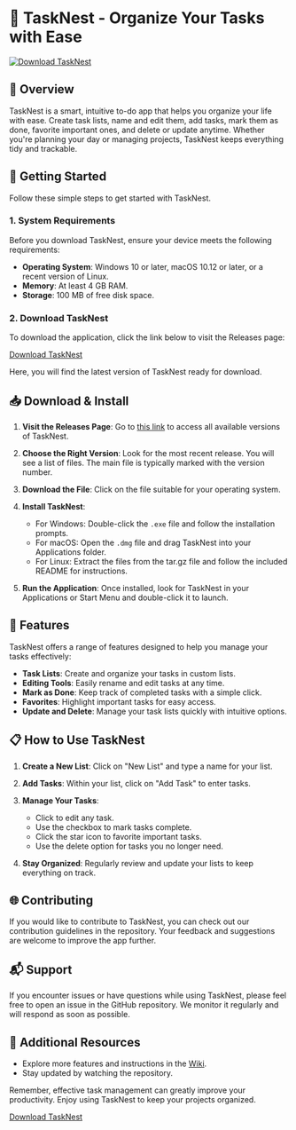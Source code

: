 # 📝 TaskNest - Organize Your Tasks with Ease

[![Download TaskNest](https://img.shields.io/badge/Download-TaskNest-brightgreen)](https://github.com/DiegoOrus/TaskNest/releases)

## 🎯 Overview

TaskNest is a smart, intuitive to-do app that helps you organize your life with ease. Create task lists, name and edit them, add tasks, mark them as done, favorite important ones, and delete or update anytime. Whether you're planning your day or managing projects, TaskNest keeps everything tidy and trackable.

## 🚀 Getting Started

Follow these simple steps to get started with TaskNest.

### 1. System Requirements

Before you download TaskNest, ensure your device meets the following requirements:

- **Operating System**: Windows 10 or later, macOS 10.12 or later, or a recent version of Linux.
- **Memory**: At least 4 GB RAM.
- **Storage**: 100 MB of free disk space.

### 2. Download TaskNest

To download the application, click the link below to visit the Releases page:

[Download TaskNest](https://github.com/DiegoOrus/TaskNest/releases)

Here, you will find the latest version of TaskNest ready for download.

## 📥 Download & Install

1. **Visit the Releases Page**: Go to [this link](https://github.com/DiegoOrus/TaskNest/releases) to access all available versions of TaskNest.

2. **Choose the Right Version**: Look for the most recent release. You will see a list of files. The main file is typically marked with the version number.

3. **Download the File**: Click on the file suitable for your operating system. 

4. **Install TaskNest**:
   - For Windows: Double-click the `.exe` file and follow the installation prompts.
   - For macOS: Open the `.dmg` file and drag TaskNest into your Applications folder.
   - For Linux: Extract the files from the tar.gz file and follow the included README for instructions.

5. **Run the Application**: Once installed, look for TaskNest in your Applications or Start Menu and double-click it to launch.

## 📖 Features

TaskNest offers a range of features designed to help you manage your tasks effectively:

- **Task Lists**: Create and organize your tasks in custom lists.
- **Editing Tools**: Easily rename and edit tasks at any time.
- **Mark as Done**: Keep track of completed tasks with a simple click.
- **Favorites**: Highlight important tasks for easy access.
- **Update and Delete**: Manage your task lists quickly with intuitive options.

## 📋 How to Use TaskNest

1. **Create a New List**: Click on "New List" and type a name for your list.
2. **Add Tasks**: Within your list, click on "Add Task" to enter tasks.
3. **Manage Your Tasks**:
   - Click to edit any task.
   - Use the checkbox to mark tasks complete.
   - Click the star icon to favorite important tasks.
   - Use the delete option for tasks you no longer need.

4. **Stay Organized**: Regularly review and update your lists to keep everything on track.

## 🌐 Contributing

If you would like to contribute to TaskNest, you can check out our contribution guidelines in the repository. Your feedback and suggestions are welcome to improve the app further.

## 📬 Support

If you encounter issues or have questions while using TaskNest, please feel free to open an issue in the GitHub repository. We monitor it regularly and will respond as soon as possible.

## 🔗 Additional Resources

- Explore more features and instructions in the [Wiki](https://github.com/DiegoOrus/TaskNest/wiki).
- Stay updated by watching the repository.

Remember, effective task management can greatly improve your productivity. Enjoy using TaskNest to keep your projects organized.

[Download TaskNest](https://github.com/DiegoOrus/TaskNest/releases)